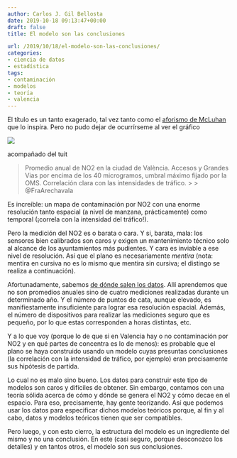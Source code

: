 ```yaml
---
author: Carlos J. Gil Bellosta
date: 2019-10-18 09:13:47+00:00
draft: false
title: El modelo son las conclusiones

url: /2019/10/18/el-modelo-son-las-conclusiones/
categories:
- ciencia de datos
- estadística
tags:
- contaminación
- modelos
- teoría
- valencia
---
```





El título es un tanto exagerado, tal vez tanto como el [aforismo de McLuhan](https://en.wikipedia.org/wiki/The_medium_is_the_message) que lo inspira. Pero no pudo dejar de ocurrírseme al ver el gráfico





![](/wp-uploads/2019/10/EG0RRhNXkAA9y9J-723x1024.jpeg)






acompañado del tuit







<blockquote>Promedio anual de NO2 en la ciudad de València. Accesos y Grandes Vias por encima de los 40 microgramos, umbral máximo fijado por la OMS. Correlación clara con las intensidades de tráfico.
>
> @FraArechavala</blockquote>







Es increíble: un mapa de contaminación por NO2 con una enorme resolución tanto espacial (a nivel de manzana, prácticamente) como temporal (¡correla con la intensidad del tráfico!).







Pero la medición del NO2 es o barata o cara. Y si, barata, mala: los sensores bien calibrados son caros y exigen un mantenimiento técnico solo al alcance de los ayuntamientos más pudientes. Y cara es inviable a ese nivel de resolución. Así que el plano es necesariamente _mentira_ (nota: mentira en cursiva no es lo mismo que mentira sin cursiva; el distingo se realiza a continuación).







Afortunadamente, sabemos [de dónde salen los datos](https://valenciaperlaire.org/mapes-contaminacio/).  Allí aprendemos que no son promedios anuales sino de cuatro mediciones realizadas durante un determinado año. Y el número de puntos de cata, aunque elevado, es manifiestamente insuficiente para lograr esa resolución espacial. Además, el número de dispositivos para realizar las mediciones seguro que es pequeño, por lo que estas corresponden a horas distintas, etc.







Y a lo que voy (porque lo de que si en Valencia hay o no contaminación por NO2 y en qué partes de concentra es lo de menos): es probable que el plano se haya construido usando un modelo cuyas presuntas conclusiones (la correlación con la intensidad de tráfico, por ejemplo) eran precisamente sus hipótesis de partida.







Lo cual no es malo sino bueno. Los datos para construir este tipo de modelos son caros y difíciles de obtener. Sin embargo, contamos con una teoría sólida acerca de cómo y dónde se genera el NO2 y cómo decae en el espacio. Para eso, precisamente, hay gente teorizando. Así que podemos usar los datos para especificar dichos modelos teóricos porque, al fin y al cabo, datos y modelos teóricos tienen que ser compatibles.







Pero luego, y con esto cierro, la estructura del modelo es un ingrediente del mismo y no una conclusión. En este (casi seguro, porque desconozco los detalles) y en tantos otros, el modelo son sus conclusiones.



